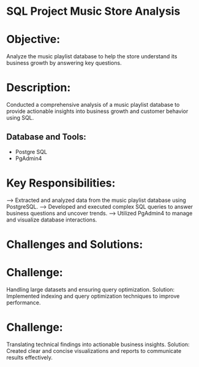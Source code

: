 # SQL Project Music Store Analysis

# Objective:
Analyze the music playlist database to help the store understand its business growth by answering key questions.

# Description:
Conducted a comprehensive analysis of a music playlist database to provide actionable insights into business growth and customer behavior using SQL.

## Database and Tools:
* Postgre SQL
* PgAdmin4

# Key Responsibilities:

--> Extracted and analyzed data from the music playlist database using PostgreSQL. 
--> Developed and executed complex SQL queries to answer business questions and uncover trends.
--> Utilized PgAdmin4 to manage and visualize database interactions.

# Challenges and Solutions:

# Challenge:
Handling large datasets and ensuring query optimization.
Solution: Implemented indexing and query optimization techniques to improve performance.

# Challenge:
Translating technical findings into actionable business insights.
Solution: Created clear and concise visualizations and reports to communicate results effectively.

